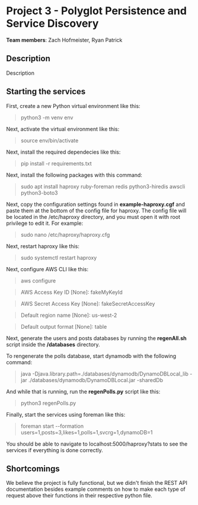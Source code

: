 # Project 3 - Polyglot Persistence and Service Discovery

**Team members**: Zach Hofmeister, Ryan Patrick 

## Description

Description

## Starting the services

First, create a new Python virtual environment like this:
> python3 -m venv env

Next, activate the virtual environment like this:
> source env/bin/activate

Next, install the required dependecies like this:
> pip install -r requirements.txt

Next, install the following packages with this command:
> sudo apt install haproxy ruby-foreman redis python3-hiredis awscli python3-boto3

Next, copy the configuration settings found in **example-haproxy.cgf** and paste them at the bottom of the config file for haproxy.
The config file will be located in the /etc/haproxy directory, and you must open it with root privilege to edit it. For example:
> sudo nano /etc/haproxy/haproxy.cfg

Next, restart haproxy like this:
> sudo systemctl restart haproxy

Next, configure AWS CLI like this:

> aws configure

> AWS Access Key ID [None]: fakeMyKeyId

> AWS Secret Access Key [None]: fakeSecretAccessKey

> Default region name [None]: us-west-2

> Default output format [None]: table

Next, generate the users and posts databases by running the **regenAll.sh** script inside the **/databases** directory.

To rengenerate the polls database, start dynamodb with the following command:

> java -Djava.library.path=./databases/dynamodb/DynamoDBLocal_lib -jar ./databases/dynamodb/DynamoDBLocal.jar -sharedDb

And while that is running, run the **regenPolls.py** script like this:

> python3 regenPolls.py

Finally, start the services using foreman like this:
> foreman start --formation users=1,posts=3,likes=1,polls=1,svcrg=1,dynamoDB=1

You should be able to navigate to localhost:5000/haproxy?stats to see the services if everything is done correctly.

## Shortcomings

We believe the project is fully functional, but we didn't finish the REST API documentation besides example comments on how to make each type of request above their functions in their respective python file.
